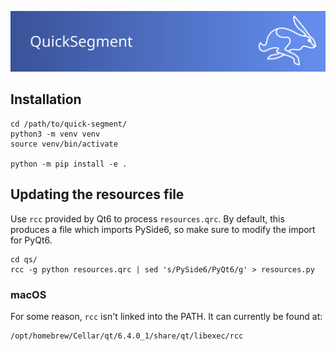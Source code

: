 [![quick-segment](graphics/banner.svg)](https://gitlab.com/educelab/quick-segment)

## Installation

```shell
cd /path/to/quick-segment/
python3 -m venv venv
source venv/bin/activate

python -m pip install -e .
```

## Updating the resources file
Use `rcc` provided by Qt6 to process `resources.qrc`. By default, this produces 
a file which imports PySide6, so make sure to modify the import for PyQt6.

```shell
cd qs/
rcc -g python resources.qrc | sed 's/PySide6/PyQt6/g' > resources.py
```

### macOS
For some reason, `rcc` isn't linked into the PATH. It can currently be found at:

```
/opt/homebrew/Cellar/qt/6.4.0_1/share/qt/libexec/rcc
```
